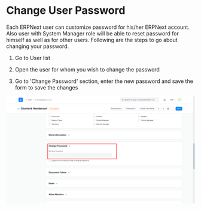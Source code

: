 
# Change User Password


Each ERPNext user can customize password for his/her ERPNext account. Also user with System Manager role will be able to reset password for himself as well as for other users. Following are the steps to go about changing your password.


1) Go to User list


2) Open the user for whom you wish to change the password


3) Go to 'Change Password' section, enter the new password and save the form to save the changes


![](/files/5itelik.png)


